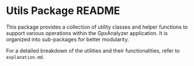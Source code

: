 # Utils Package README

This package provides a collection of utility classes and helper functions to support various operations within the GpxAnalyzer application. It is organized into sub-packages for better modularity.

For a detailed breakdown of the utilities and their functionalities, refer to `explanation.md`. 